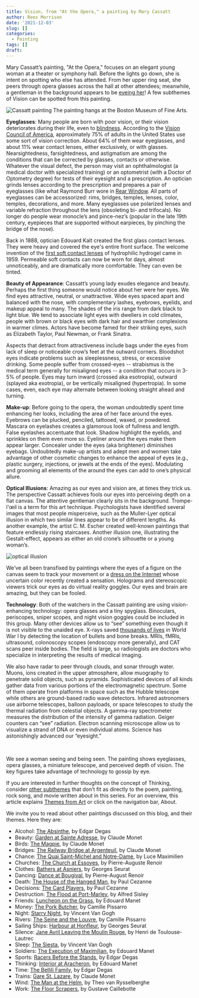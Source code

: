 ```yaml
---
title: Vision, from "At the Opera," a painting by Mary Cassatt
author: Rees Morrison
date: '2021-12-03'
slug: []
categories:
  - Painting
tags: []
draft: 
---
```


Mary Cassatt’s painting, "At the Opera," focuses on an elegant young woman at a theater or symphony hall.  Before the lights go down, she is intent on spotting who else has attended.  From her upper ring seat, she peers through opera glasses across the hall at other attendees; meanwhile, a gentleman in the background appears to be [eyeing her](https://themesfromart.com/post/2021-12-03-vision-from-i-ll-be-watching-you-a-song-by-the-police/visionwatching/)!   A few subthemes of Vision can be spotted from this painting.

<!--more-->

![Cassatt painting](\media\EyesightOpera.jpg) The painting hangs at the Boston Museum of Fine Arts.

**Eyeglasses**:  Many people are born with poor vision, or their vision deteriorates during their life, even to [blindness](https://themesfromart.com/post/2021-12-03-vision-from-sonnet-xix-on-his-blindness-a-poem-by-john-milton/visionmilton/).  According to the [Vision Council of America](http://www.glassescrafter.com/information/percentage-population-wears-glasses.html), approximately 75% of adults in the United States use some sort of vision correction. About 64% of them wear eyeglasses, and about 11% wear contact lenses, either exclusively, or with glasses. Nearsightedness, farsightedness, and astigmatism are among the conditions that can be corrected by glasses, contacts or otherwise.   Whatever the visual defect, the person may visit an ophthalmologist (a medical doctor with specialized training) or an optometrist (with a Doctor of Optometry degree) for tests of their eyesight and a prescription.  An optician grinds lenses according to the prescription and prepares a pair of eyeglasses (like what Raymond Burr wore in [Rear Window](https://themesfromart.com/post/2021-12-03-vision-from-rear-window-by-alfred-hitchcock-with-jimmy-stewart-and-grace-kelly/visionrear/).  All parts of eyeglasses can be accessorized: rims, bridges, temples, lenses, color, temples, decorations, and more.  Many eyeglasses use polarized lenses and variable refraction throughout the lens (obsoleting bi- and trifocals).  No longer do people wear monocle’s and pince-nez’s (popular in the late 19th century, eyepieces that are supported without earpieces, by pinching the bridge of the nose).

Back in 1888, optician Edouard Kalt created the first glass contact lenses. They were heavy and covered the eye's entire front surface.   The welcome invention of the 
 [first soft contact lenses](https://www.fusioneyecare.com/2018/10/31/when-were-contact-lenses-invented/) of hydrophilic hydrogel came in 1959.  Permeable soft contacts can now be worn for days, almost unnoticeably, and are dramatically more comfortable.  They can even be tinted.  

**Beauty of Appearance**:   Cassatt’s young lady exudes elegance and beauty.  Perhaps the first thing someone would notice about her were her eyes.  We find eyes attractive, neutral, or unattractive.  Wide eyes spaced apart and balanced with the nose, with complementary lashes, eyebrows, eyelids, and makeup appeal to many.  The shades of the iris range from dark black to light blue.  We tend to associate light eyes with dwellers in cold climates, people with brown or black eyes with dark hair and swarthier complexions in warmer climes.  Actors have become famed for their striking eyes, such as Elizabeth Taylor, Paul Newman, or Frank Sinatra.

Aspects that detract from attractiveness include bags under the eyes from lack of sleep or noticeable crow’s feet at the outward corners.  Bloodshot eyes indicate problems such as sleeplessness, stress, or excessive drinking.  Some people suffer from crossed-eyes -- strabismus is the medical term generally for misaligned eyes -- a condition that occurs in 3-5% of people.  Eyes may turn inward (crossed aka esotropia), outward (splayed aka exotropia), or be vertically misaligned (hypertropia). In some cases, even, each eye may alternate between looking straight ahead and turning.

**Make-up**:  Before going to the opera, the woman undoubtedly spent time enhancing her looks, including the area of her face around the eyes.  Eyebrows can be plucked, penciled, tattooed, waxed, or powdered.   Mascara on eyelashes creates a glamorous look of fullness and length.  False eyelashes accentuate that look.  Shadow highlight the eyelids, and sprinkles on them even more so.  Eyeliner around the eyes make them appear larger.  Concealer under the eyes (aka brightener) diminishes eyebags.  Undoubtedly make-up artists and adept men and women take advantage of other cosmetic changes to enhance the appeal of eyes (e.g., plastic surgery, injections, or jewels at the ends of the eyes).  Modulating and grooming all elements of the around the eyes can add to one’s physical allure.  

**Optical Illusions**:  Amazing as our eyes and vision are, at times they trick us.  The perspective Cassatt achieves fools our eyes into perceiving depth on a flat canvas.  The attentive gentleman clearly sits in the background.  Trompe-l'œil is a term for this art technique.  Psychologists have identified several images that most people misperceive, such as the Muller-Lyer optical illusion in which two similar lines appear to be of different lengths.  As another example, the artist C. M. Escher created well-known paintings that feature endlessly rising staircases.  Another illusion one, illustrating the Gestalt-effect, appears as either an old crone’s silhouette or a young woman’s.  

![optical illusion](\media\EyesightOldWoman.png)

We’ve all been transfixed by paintings where the eyes of a figure on the canvas seem to track your movement or a [dress on the Internet](https://slate.com/technology/2017/04/heres-why-people-saw-the-dress-differently.html) whose uncertain color recently created a sensation.  Holograms and stereoscopic viewers trick our eyes as do virtual reality goggles.  Our eyes and brain are amazing, but they can be fooled.

**Technology**:  Both of the watchers in the Cassatt painting are using vision-enhancing technology: opera glasses and a tiny spyglass.  Binoculars, periscopes, sniper scopes, and night vision goggles could be included in this group.  Many other devices allow us to “see” something even though it is not visible to the unaided eye.  X-rays saved [thousands of lives](https://spectrum.ieee.org/how-marie-curie-helped-save-a-million-soldiers-during-world-war-i)  in World War I by detecting the location of bullets and bone breaks.  MRIs, fMRIs, ultrasound, colonoscopy scopes (endoscopy more generally), and CAT scans peer inside bodies.  The field is large, so radiologists are doctors who specialize in interpreting the results of medical imaging.  

We also have radar to peer through clouds, and sonar through water.  Muons, ions created in the upper atmosphere, allow muography to penetrate solid objects, such as pyramids.  Sophisticated devices of all kinds gather data from various portions of the electromagnetic spectrum.  Some of them operate from platforms in space such as the Hubble telescope while others are ground-based radio wave detectors.  Infrared astronomers use airborne telescopes, balloon payloads, or space telescopes to study the thermal radiation from celestial objects.  A gamma-ray spectrometer measures the distribution of the intensity of gamma radiation.  Geiger counters can “see” radiation.   Electron scanning microscope allow us to visualize a strand of DNA or even individual atoms.  Science has astonishingly advanced our “eyesight.”

&nbsp;

We see a woman seeing and being seen.  The painting shows eyeglasses, opera glasses, a miniature telescope, and perceived depth of vision.  The key figures take advantage of technology to gossip by eye.

If you are interested in further thoughts on the concept of Thinking, consider [other subthemes](https://themesfromart.com/post/2021-12-03-thinking-additional-subthemes/visionaddl/) that don’t fit as directly to the poem, painting, rock song, and movie written about in this series.  For an overview, this article explains [Themes from Art](http://bit.ly/3sRXopI) or click on the navigation bar, About.

We invite you to read about other paintings discussed on this blog, and their themes.  Here they are: 

* Alcohol: [The Absinthe](https://themesfromart.com/post/2021-02-03-alcohol-absinthe-degas/alcoholabsinthedegas/), by Edgar Degas
* Beauty: [Garden at Sainte Adresse](https://themesfromart.com/post/2021-04-21-beauty-garden-at-sainte-adresse-from-a-painting-by-claude-monet/beautystadress/), by Claude Monet
* Birds: [The Magpie](https://themesfromart.com/post/2021-06-07-birds-the-magpie-a-painting-by-claude-monet/birdsmagpie/), by Claude Monet
* Bridges: [The Railway Bridge at Argenteuil](https://themesfromart.com/post/2021-07-26-bridges-from-the-railway-bridge-at-argenteuill-a-painting-by-claude-monet/bridgesmonet/), by Claude Monet
* Chance: [The Quai Saint-Michel and Notre-Dame](http://localhost:4321/post/2021-03-14-chancechurch/chancechurch/), by Luce Maximilien
* Churches: [The Church at Essoyes](https://themesfromart.com/post/2021-05-21-churches-from-the-church-at-essoyes-a-painting-by-pierre-auguste-renoir/churchesrenoir/), by Pierre-Auguste Renoir 
* Clothes: [Bathers at Asniers](https://themesfromart.com/post/2021-08-30-clothes-from-bathers-at-asnieres-a-painting-by-georges-seurat/clothesbathers/), by Georges Seurat
* Dancing: [Dance at Bougival](https://themesfromart.com/post/2021-09-09-dancing-from-dance-at-bougival-a-painting-by-pierre-august-renoir/dancingbougival/), by Pierre-August Renoir
* Death: [The House of the Hanged Man](https://themesfromart.com/post/2021-05-03-death-from-house-of-the-hanged-man-a-painting-by-paul-cezanne/deathhanged/), by Paul Cezanne
* Decisions: [The Card Players](https://themesfromart.com/post/2021-02-08-decisions-the-card-players-a-painting-by-paul-cezanne/decisionscardplayerscezanne/), by Paul Cezanne
* Destruction: [The Flood at Port-Marley](https://themesfromart.com/post/2021-02-18-destruction-from-flood-at-port-marly-a-painting-by-alfred-sisley/destructionflood/), by Alfred Sisley
* Friends: [Luncheon on the Grass](https://themesfromart.com/post/2021-06-20-friends-luncheon-on-the-grass-a-painting-by-edouard-manet/friendsluncheon/), by Edouard Manet
* Money: [The Pork Butcher](https://themesfromart.com/post/2021-10-15-money-from-the-pork-butcher-a-painting-by-camille-pissarro/moneypork/), by Camille Pissarro
* Night: [Starry Night](https://themesfromart.com/post/2021-11-05-night-from-the-starry-night-a-painting-by-vincent-van-gogh/nightstarry/), by Vincent Van Gogh
* Rivers: [The Seine and the Louvre](https://themesfromart.com/post/2021-10-03-rivers-from-the-seine-and-the-louvre-a-painting-by-camille-pissarro/riversseine/), by Camille Pissarro
* Sailing Ships: [Harbour at Honfleur](https://themesfromart.com/post/2021-06-26-sailing-ships-harbour-at-honfleur-a-painting-by-georges-seurat/sailinghonfleur/), by Georges Seurat
* Silence: [Jane Avril Leaving the Moulin Rouge](https://themesfromart.com/post/silenceavril/), by Henri de Toulouse-Lautrec
* Sleep: [The Siesta](https://themesfromart.com/post/2021-09-22-sleep-from-the-siesta-a-painting-by-vincent-van-gogh/sleepsiesta/), by Vincent Van Gogh
* Soldiers: [The Execution of Maximilian](https://themesfromart.com/post/2021-08-02-soldiers-the-execution-of-maximilian-a-painting-by-edouard-manet/soldiersmanet/), by Edouard Manet 
* Sports: [Racers Before the Stands](https://themesfromart.com/post/2021-07-12-sports-from-racers-before-the-stands-a-painting-by-edgar-degas/sportsdegas/), by Edgar Degas
* Thinking: [Interior at Aracheron](https://themesfromart.com/post/2021-11-22-thinking-from-interior-at-aracharon-a-painting-by-edourd-manet/thinkinginterior/), by Edouard Manet
* Time:	[The Bellili Family](https://themesfromart.com/post/2021-03-08-time-from-the-bellili-family-by-edgar-degas/timebellili/), by Edgar Degas
* Trains: [Gare St. Lazare](https://themesfromart.com/post/2021-05-10-trainslazare/trainslazare/), by Claude Monet
* Wind: [The Man at the Helm](https://themesfromart.com/post/2021-08-12-wind-from-the-man-at-the-helm-a-painting-by-theo-van-rysselberghe/windhelm/), by Theo van Rysselberghe
* Work:	[The Floor Scrapers](https://themesfromart.com/post/2021-02-26-workscrapers/workscrapers/), by Gustave Caillebotte